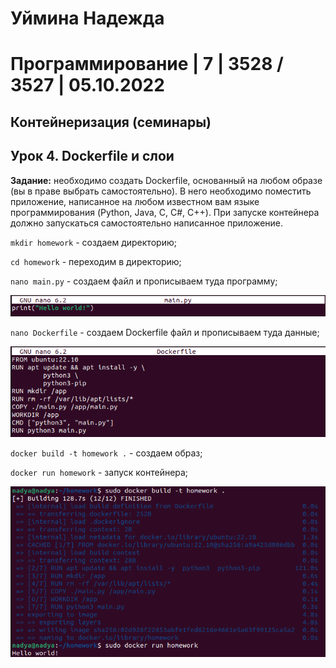 # Уймина Надежда

# Программирование | 7 | 3528 / 3527 | 05.10.2022

## Контейнеризация (семинары)

## Урок 4. Dockerfile и слои

**Задание:** необходимо создать Dockerfile, основанный на любом образе (вы в праве выбрать самостоятельно). В него необходимо поместить приложение, написанное на любом известном вам языке программирования (Python, Java, C, С#, C++). При запуске контейнера должно запускаться самостоятельно написанное приложение.

`mkdir homework` - создаем директорию;

`cd homework` - переходим в директорию;

`nano main.py` - создаем файл и прописываем туда программу;

![скрин выполненой работы](Screen/Homework4_1.png)

`nano Dockerfile` - создаем Dockerfile файл и прописываем туда данные;

![скрин выполненой работы](Screen/Homework4_2.png)

`docker build -t homework .` - создаем образ;

`docker run homework` - запуск контейнера;

![скрин выполненой работы](Screen/Homework4_3.png)

